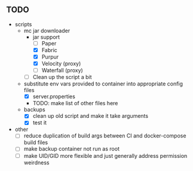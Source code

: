 ## TODO

- scripts
    - mc jar downloader
        - jar support
            - [ ] Paper
            - [X] Fabric
            - [X] Purpur
            - [X] Velocity (proxy)
            - [ ] Waterfall (proxy)
        - [ ] Clean up the script a bit
    - substitute env vars provided to container into appropriate config files
		- [X] server.properties
        - TODO: make list of other files here
    - backups
        - [x] clean up old script and make it take arguments
        - [x] test it

- other
	- [ ] reduce duplication of build args between CI and docker-compose build files
	- [ ] make backup container not run as root
	- [ ] make UID/GID more flexible and just generally address permission weirdness
